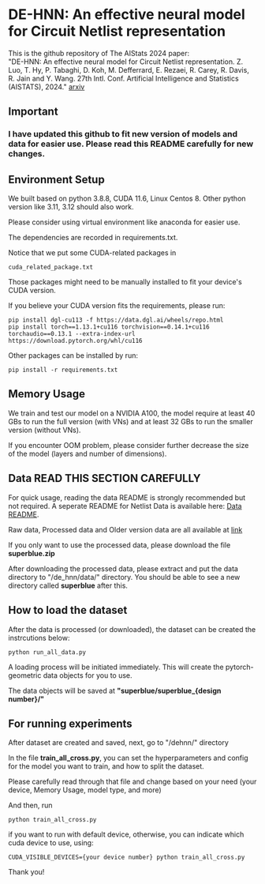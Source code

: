 # DE-HNN: An effective neural model for Circuit Netlist representation

This is the github repository of The AIStats 2024 paper:  
"DE-HNN: An effective neural model for Circuit Netlist representation.
 Z. Luo, T. Hy, P. Tabaghi, D. Koh, M. Defferrard, E. Rezaei, R. Carey, R. Davis, R. Jain and Y. Wang. 27th Intl. Conf. Artificial Intelligence and Statistics (AISTATS), 2024." [arxiv](https://arxiv.org/abs/2404.00477)

## Important

### I have updated this github to fit new version of models and data for easier use. Please read this README carefully for new changes. 

## Environment Setup

We built based on python 3.8.8, CUDA 11.6, Linux Centos 8. Other python version like 3.11, 3.12 should also work.

Please consider using virtual environment like anaconda for easier use. 

The dependencies are recorded in requirements.txt. 

Notice that we put some CUDA-related packages in 
```commandline
cuda_related_package.txt
```
Those packages might need to be manually installed to fit your device's CUDA version. 

If you believe your CUDA version fits the requirements, please run:
```commandline
pip install dgl-cu113 -f https://data.dgl.ai/wheels/repo.html
pip install torch==1.13.1+cu116 torchvision==0.14.1+cu116 torchaudio==0.13.1 --extra-index-url https://download.pytorch.org/whl/cu116
```

Other packages can be installed by run:

```commandline
pip install -r requirements.txt
```

## Memory Usage

We train and test our model on a NVIDIA A100, the model require at least 40 GBs to run the full version (with VNs) and at least 32 GBs to run the smaller version (without VNs).

If you encounter OOM problem, please consider further decrease the size of the model (layers and number of dimensions).

## Data **READ THIS SECTION CAREFULLY**

For quick usage, reading the data README is strongly recommended but not required. A seperate README for Netlist Data is available here: [Data README](README_DATA.md). 

Raw data, Processed data and Older version data are all available at [link](https://zenodo.org/records/14599896)

If you only want to use the processed data, please download the file **superblue.zip**

After downloading the processed data, please extract and put the data directory to "/de_hnn/data/" directory. You should be able to see a new directory called **superblue** after this.

## How to load the dataset 

After the data is processed (or downloaded), the dataset can be created the instrcutions below:

```commandline
python run_all_data.py
```

A loading process will be initiated immediately. This will create the pytorch-geometric data objects for you to use.

The data objects will be saved at **"superblue/superblue_{design number}/"**

## For running experiments

After dataset are created and saved, next, go to "/dehnn/" directory

In the file **train_all_cross.py**, you can set the hyperparameters and config for the model you want to train, and how to split the dataset. 

Please carefully read through that file and change based on your need (your device, Memory Usage, model type, and more)

And then, run

```commandline
python train_all_cross.py
```

if you want to run with default device, otherwise, you can indicate which cuda device to use, using:

```commandline
CUDA_VISIBLE_DEVICES={your device number} python train_all_cross.py
```

Thank you!
